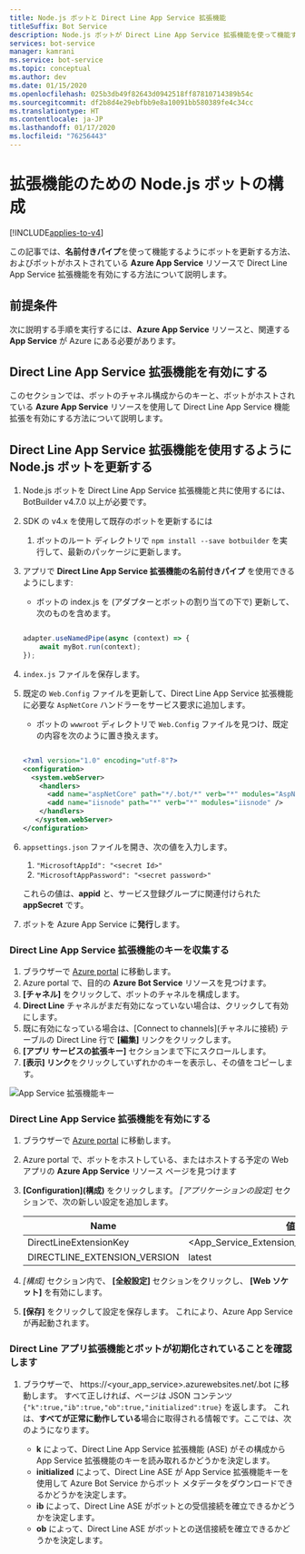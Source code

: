 ```yaml
---
title: Node.js ボットと Direct Line App Service 拡張機能
titleSuffix: Bot Service
description: Node.js ボットが Direct Line App Service 拡張機能を使って機能するようにする
services: bot-service
manager: kamrani
ms.service: bot-service
ms.topic: conceptual
ms.author: dev
ms.date: 01/15/2020
ms.openlocfilehash: 025b3db49f82643d0942518ff87810714389b54c
ms.sourcegitcommit: df2b8d4e29ebfbb9e8a10091bb580389fe4c34cc
ms.translationtype: HT
ms.contentlocale: ja-JP
ms.lasthandoff: 01/17/2020
ms.locfileid: "76256443"
---
```

# <a name="configure-nodejs-bot-for-extension"></a>拡張機能のための Node.js ボットの構成

[!INCLUDE[applies-to-v4](includes/applies-to.md)]

この記事では、**名前付きパイプ**を使って機能するようにボットを更新する方法、およびボットがホストされている **Azure App Service** リソースで Direct Line App Service 拡張機能を有効にする方法について説明します。  

## <a name="prerequisites"></a>前提条件

次に説明する手順を実行するには、**Azure App Service** リソースと、関連する **App Service** が Azure にある必要があります。

## <a name="enable-direct-line-app-service-extension"></a>Direct Line App Service 拡張機能を有効にする

このセクションでは、ボットのチャネル構成からのキーと、ボットがホストされている **Azure App Service** リソースを使用して Direct Line App Service 機能拡張を有効にする方法について説明します。

## <a name="update-nodejs-bot-to-use-direct-line-app-service-extension"></a>Direct Line App Service 拡張機能を使用するように Node.js ボットを更新する

1. Node.js ボットを Direct Line App Service 拡張機能と共に使用するには、BotBuilder v4.7.0 以上が必要です。
1. SDK の v4.x を使用して既存のボットを更新するには
    1. ボットのルート ディレクトリで `npm install --save botbuilder` を実行して、最新のパッケージに更新します。
1. アプリで **Direct Line App Service 拡張機能の名前付きパイプ** を使用できるようにします:
    - ボットの index.js を (アダプターとボットの割り当ての下で) 更新して、次のものを含めます。
    
    ```Node.js
    
    adapter.useNamedPipe(async (context) => {
        await myBot.run(context);
    });
    ```

1. `index.js` ファイルを保存します。
1. 既定の `Web.Config` ファイルを更新して、Direct Line App Service 拡張機能に必要な `AspNetCore` ハンドラーをサービス要求に追加します。
    - ボットの `wwwroot` ディレクトリで `Web.Config` ファイルを見つけ、既定の内容を次のように置き換えます。
    
    ```XML
    
    <?xml version="1.0" encoding="utf-8"?>
    <configuration>
      <system.webServer>
        <handlers>      
          <add name="aspNetCore" path="*/.bot/*" verb="*" modules="AspNetCoreModule" resourceType="Unspecified" />
          <add name="iisnode" path="*" verb="*" modules="iisnode" />
        </handlers>
       </system.webServer>
    </configuration>
    ```
    
1. `appsettings.json` ファイルを開き、次の値を入力します。
    1. `"MicrosoftAppId": "<secret Id>"`
    1. `"MicrosoftAppPassword": "<secret password>"`

    これらの値は、**appid** と、サービス登録グループに関連付けられた **appSecret** です。

1. ボットを Azure App Service に**発行**します。

### <a name="gather-your-direct-line-app-service-extension-keys"></a>Direct Line App Service 拡張機能のキーを収集する

1. ブラウザーで [Azure portal](https://portal.azure.com/) に移動します。
1. Azure portal で、目的の **Azure Bot Service** リソースを見つけます。
1. **[チャネル]** をクリックして、ボットのチャネルを構成します。
1. **Direct Line** チャネルがまだ有効になっていない場合は、クリックして有効にします。 
1. 既に有効になっている場合は、[Connect to channels]\(チャネルに接続\) テーブルの Direct Line 行で **[編集]** リンクをクリックします。
1. **[アプリ サービスの拡張キー]** セクションまで下にスクロールします。 
1. **[表示] リンク**をクリックしていずれかのキーを表示し、その値をコピーします。

![App Service 拡張機能キー](./media/channels/direct-line-extension-extension-keys.png)

### <a name="enable-the-direct-line-app-service-extension"></a>Direct Line App Service 拡張機能を有効にする

1. ブラウザーで [Azure portal](https://portal.azure.com/) に移動します。
1. Azure portal で、ボットをホストしている、またはホストする予定の Web アプリの **Azure App Service** リソース ページを見つけます
1. **[Configuration]\(構成\)** をクリックします。 *[アプリケーションの設定]* セクションで、次の新しい設定を追加します。

    |Name|値|
    |---|---|
    |DirectLineExtensionKey|<App_Service_Extension_Key_From_Section_1>|
    |DIRECTLINE_EXTENSION_VERSION|latest|

1. *[構成]* セクション内で、 **[全般設定]** セクションをクリックし、 **[Web ソケット]** を有効にします。
1. **[保存]** をクリックして設定を保存します。 これにより、Azure App Service が再起動されます。

### <a name="confirm-direct-line-app-extension-and-the-bot-are-initialized"></a>Direct Line アプリ拡張機能とボットが初期化されていることを確認します

1. ブラウザーで、 https://<your_app_service>.azurewebsites.net/.bot に移動します。 すべて正しければ、ページは JSON コンテンツ `{"k":true,"ib":true,"ob":true,"initialized":true}` を返します。 これは、**すべてが正常に動作している**場合に取得される情報です。ここでは、次のようになります。

    - **k** によって、Direct Line App Service 拡張機能 (ASE) がその構成から App Service 拡張機能のキーを読み取れるかどうかを決定します。 
    - **initialized** によって、Direct Line ASE が App Service 拡張機能キーを使用して Azure Bot Service からボット メタデータをダウンロードできるかどうかを決定します。
    - **ib** によって、Direct Line ASE がボットとの受信接続を確立できるかどうかを決定します。
    - **ob** によって、Direct Line ASE がボットとの送信接続を確立できるかどうかを決定します。 

